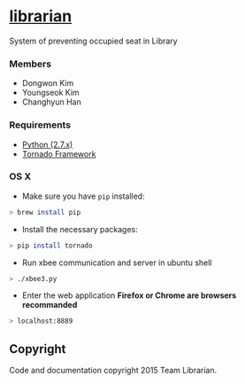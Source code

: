 # [librarian](https://github.com/dongwonKim/librarian)
System of preventing occupied seat in Library

### Members

* Dongwon Kim
* Youngseok Kim
* Changhyun Han

### Requirements
* [Python (2.7.x)](https://www.python.org/downloads/release/python-279/)
* [Tornado Framework](http://www.tornadoweb.org/en/stable/)

### OS X
* Make sure you have `pip` installed:
```bash
> brew install pip
```
* Install the necessary packages:
```bash
> pip install tornado
```
* Run xbee communication and server in ubuntu shell
```bash
> ./xbee3.py
```
* Enter the web application **Firefox or Chrome are browsers recommanded**
```bash
> localhost:8889
```

## Copyright

Code and documentation copyright 2015 Team Librarian.
